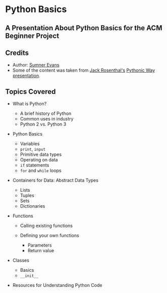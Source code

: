# Python Basics
## A Presentation About Python Basics for the ACM Beginner Project

## Credits

* Author: [Sumner Evans](https://sumnerevans.com)
* Some of the content was taken from
  [Jack Rosenthal's](https://github.com/jackrosenthal)
  [Pythonic Way presentation](https://github.com/jackrosenthal/lug-python-presentation).

## Topics Covered

* What is Python?

  * A brief history of Python
  * Common uses in industry
  * Python 2 vs. Python 3

* Python Basics

  * Variables
  * `print`, `input`
  * Primitive data types
  * Operating on data
  * `if` statements
  * `for` and `while` loops

* Containers for Data: Abstract Data Types

  * Lists
  * Tuples
  * Sets
  * Dictionaries

* Functions

  * Calling existing functions
  * Defining your own functions

    * Parameters
    * Return value

* Classes

  * Basics
  * `__init__`

* Resources for Understanding Python Code
